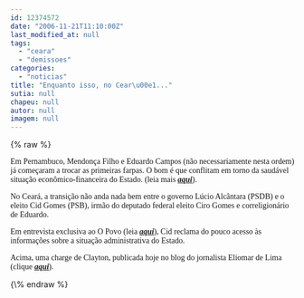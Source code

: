 ```yaml
---
id: 12374572
date: "2006-11-21T11:10:00Z"
last_modified_at: null
tags:
  - "ceara"
  - "demissoes"
categories:
  - "noticias"
title: "Enquanto isso, no Cear\u00e1..."
sutia: null
chapeu: null
autor: null
imagem: null
---
```

{\% raw %}
<p><P><FONT face=Verdana>Em Pernambuco, Mendonça Filho e Eduardo Campos (não necessariamente nesta ordem) já começaram a trocar as primeiras farpas. O bom é que conflitam em torno da saudável situação econômico-financeira do Estado. (leia mais <STRONG><EM><A href=\"https://jc3.uol.com.br/blogs/jc/2006/11/20/index.php#3500\" target=_blank>aqui</A></EM></STRONG></FONT><FONT face=Verdana>).</FONT></P></p>
<p><P><FONT face=Verdana>No Ceará, a transição não anda nada bem entre o governo Lúcio Alcântara (PSDB) e o eleito Cid Gomes (PSB), irmão do deputado federal eleito Ciro Gomes e correligionário de Eduardo.</FONT></P></p>
<p><P><FONT face=Verdana>Em entrevista exclusiva ao O Povo (leia <STRONG><EM><A href=\"https://www.opovo.com.br/opovo/politica/649186.html\" target=_blank>aqui</A></EM></STRONG></FONT><FONT face=Verdana>), Cid reclama do pouco acesso às informações sobre a situação administrativa do Estado.</FONT></P></p>
<p><P><FONT face=Verdana>Acima, uma charge de Clayton, publicada hoje no blog do jornalista Eliomar de Lima (clique <STRONG><EM><A href=\"https://eliomardelima.zip.net/index.html\" target=_blank>aqui</A></EM></STRONG></FONT><FONT face=Verdana>).</FONT></P> </p>
{\% endraw %}
